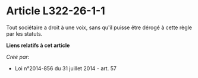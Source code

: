 # Article L322-26-1-1

Tout sociétaire a droit à une voix, sans qu'il puisse être dérogé à cette règle par les statuts.

**Liens relatifs à cet article**

_Créé par_:

  - Loi n°2014-856 du 31 juillet 2014 - art. 57
